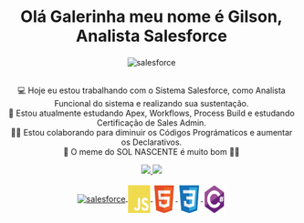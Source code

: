 <div align="center"> <h1> Olá Galerinha meu nome é Gilson, Analista Salesforce  </h1><img align="center" alt="salesforce" height="70" width="70" src="https://cdn.jsdelivr.net/gh/devicons/devicon/icons/salesforce/salesforce-original.svg">

<br>💻 Hoje eu estou trabalhando com o Sistema Salesforce, como Analista Funcional do sistema e realizando sua sustentação.
<br>📖 Estou atualmente estudando Apex, Workflows, Process Build e estudando Certificação de Sales Admin.
<br>🤼‍♂️ Estou colaborando para diminuir os Códigos Prográmaticos e aumentar os Declarativos.
<br>🔫 O meme do SOL NASCENTE é muito bom 🤣🤣


  <a href="https://github.com/GilsonLopesDev">
  <img height="180em" src="https://github-readme-stats.vercel.app/api?username=GilsonLopesDev&show_icons=true&theme=aura&include_all_commits=true&count_private=true"/>
   <img height="180em" src="https://github-readme-stats.vercel.app/api/top-langs/?username=GilsonLopesDev&layout=compact&langs_count=7&theme=dracula"/>
  
</div>
<div align="center"><br>
  
  <img align="center" alt="salesforce" height="70" width="70" src="https://cdn.jsdelivr.net/gh/devicons/devicon/icons/salesforce/salesforce-original.svg">
  <img align="center" alt="Js" height="50" width="40" src="https://raw.githubusercontent.com/devicons/devicon/master/icons/javascript/javascript-plain.svg">
  <img align="center" alt="HTML" height="50" width="40" src="https://raw.githubusercontent.com/devicons/devicon/master/icons/html5/html5-original.svg">
  <img align="center" alt="CSS" height="50" width="40" src="https://raw.githubusercontent.com/devicons/devicon/master/icons/css3/css3-original.svg">
  <img align="center" alt="Csharp" height="50" width="40" src="https://raw.githubusercontent.com/devicons/devicon/master/icons/csharp/csharp-original.svg">
  <img align="right" alt="" height="150" style="border-radius:50px;" src="h">
</div>
